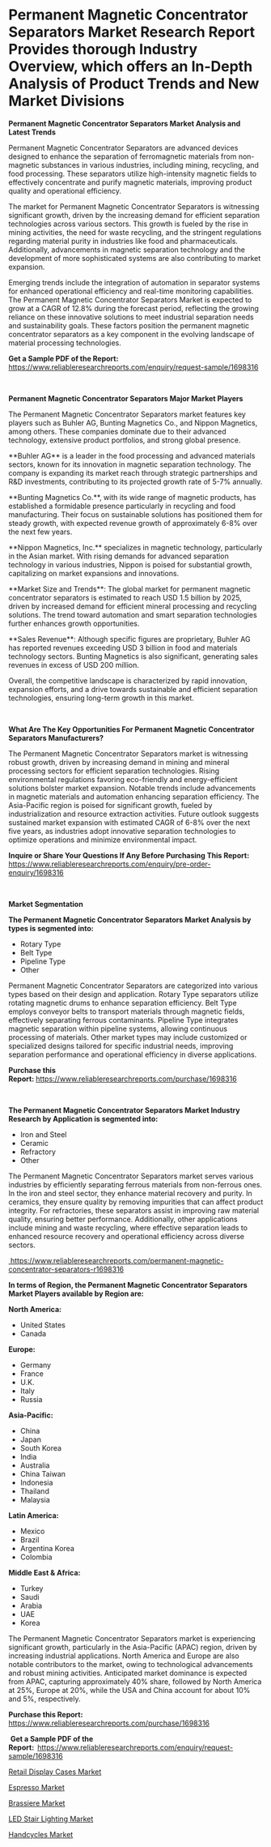 <p><h1>Permanent Magnetic Concentrator Separators Market Research Report Provides thorough Industry Overview, which offers an In-Depth Analysis of Product Trends and New Market Divisions</h1></p><p><strong>Permanent Magnetic Concentrator Separators Market Analysis and Latest Trends</strong></p>
<p><p>Permanent Magnetic Concentrator Separators are advanced devices designed to enhance the separation of ferromagnetic materials from non-magnetic substances in various industries, including mining, recycling, and food processing. These separators utilize high-intensity magnetic fields to effectively concentrate and purify magnetic materials, improving product quality and operational efficiency.</p><p>The market for Permanent Magnetic Concentrator Separators is witnessing significant growth, driven by the increasing demand for efficient separation technologies across various sectors. This growth is fueled by the rise in mining activities, the need for waste recycling, and the stringent regulations regarding material purity in industries like food and pharmaceuticals. Additionally, advancements in magnetic separation technology and the development of more sophisticated systems are also contributing to market expansion.</p><p>Emerging trends include the integration of automation in separator systems for enhanced operational efficiency and real-time monitoring capabilities. The Permanent Magnetic Concentrator Separators Market is expected to grow at a CAGR of 12.8% during the forecast period, reflecting the growing reliance on these innovative solutions to meet industrial separation needs and sustainability goals. These factors position the permanent magnetic concentrator separators as a key component in the evolving landscape of material processing technologies.</p></p>
<p><strong>Get a Sample PDF of the Report:&nbsp;</strong> <a href="https://www.reliableresearchreports.com/enquiry/request-sample/1698316?utm_campaign=1393&utm_medium=2&utm_source=Github&utm_content=ia&utm_term=04102024&utm_id=permanent-magnetic-concentrator-separators">https://www.reliableresearchreports.com/enquiry/request-sample/1698316</a></p>
<p>&nbsp;</p>
<p><strong>Permanent Magnetic Concentrator Separators Major Market Players</strong></p>
<p><p>The Permanent Magnetic Concentrator Separators market features key players such as Buhler AG, Bunting Magnetics Co., and Nippon Magnetics, among others. These companies dominate due to their advanced technology, extensive product portfolios, and strong global presence.</p><p>**Buhler AG** is a leader in the food processing and advanced materials sectors, known for its innovation in magnetic separation technology. The company is expanding its market reach through strategic partnerships and R&D investments, contributing to its projected growth rate of 5-7% annually.</p><p>**Bunting Magnetics Co.**, with its wide range of magnetic products, has established a formidable presence particularly in recycling and food manufacturing. Their focus on sustainable solutions has positioned them for steady growth, with expected revenue growth of approximately 6-8% over the next few years.</p><p>**Nippon Magnetics, Inc.** specializes in magnetic technology, particularly in the Asian market. With rising demands for advanced separation technology in various industries, Nippon is poised for substantial growth, capitalizing on market expansions and innovations.</p><p>**Market Size and Trends**: The global market for permanent magnetic concentrator separators is estimated to reach USD 1.5 billion by 2025, driven by increased demand for efficient mineral processing and recycling solutions. The trend toward automation and smart separation technologies further enhances growth opportunities.</p><p>**Sales Revenue**: Although specific figures are proprietary, Buhler AG has reported revenues exceeding USD 3 billion in food and materials technology sectors. Bunting Magnetics is also significant, generating sales revenues in excess of USD 200 million.</p><p>Overall, the competitive landscape is characterized by rapid innovation, expansion efforts, and a drive towards sustainable and efficient separation technologies, ensuring long-term growth in this market.</p></p>
<p>&nbsp;</p>
<p><strong>What Are The Key Opportunities For Permanent Magnetic Concentrator Separators Manufacturers?</strong></p>
<p><p>The Permanent Magnetic Concentrator Separators market is witnessing robust growth, driven by increasing demand in mining and mineral processing sectors for efficient separation technologies. Rising environmental regulations favoring eco-friendly and energy-efficient solutions bolster market expansion. Notable trends include advancements in magnetic materials and automation enhancing separation efficiency. The Asia-Pacific region is poised for significant growth, fueled by industrialization and resource extraction activities. Future outlook suggests sustained market expansion with estimated CAGR of 6-8% over the next five years, as industries adopt innovative separation technologies to optimize operations and minimize environmental impact.</p></p>
<p><strong>Inquire or Share Your Questions If Any Before Purchasing This Report:</strong> <a href="https://www.reliableresearchreports.com/enquiry/pre-order-enquiry/1698316?utm_campaign=1393&utm_medium=2&utm_source=Github&utm_content=ia&utm_term=04102024&utm_id=permanent-magnetic-concentrator-separators">https://www.reliableresearchreports.com/enquiry/pre-order-enquiry/1698316</a></p>
<p>&nbsp;</p>
<p><strong>Market Segmentation</strong></p>
<p><strong>The Permanent Magnetic Concentrator Separators Market Analysis by types is segmented into:</strong></p>
<p><ul><li>Rotary Type</li><li>Belt Type</li><li>Pipeline Type</li><li>Other</li></ul></p>
<p><p>Permanent Magnetic Concentrator Separators are categorized into various types based on their design and application. Rotary Type separators utilize rotating magnetic drums to enhance separation efficiency. Belt Type employs conveyor belts to transport materials through magnetic fields, effectively separating ferrous contaminants. Pipeline Type integrates magnetic separation within pipeline systems, allowing continuous processing of materials. Other market types may include customized or specialized designs tailored for specific industrial needs, improving separation performance and operational efficiency in diverse applications.</p></p>
<p><strong>Purchase this Report:&nbsp;</strong><a href="https://www.reliableresearchreports.com/purchase/1698316?utm_campaign=1393&utm_medium=2&utm_source=Github&utm_content=ia&utm_term=04102024&utm_id=permanent-magnetic-concentrator-separators">https://www.reliableresearchreports.com/purchase/1698316</a></p>
<p>&nbsp;</p>
<p><strong>The Permanent Magnetic Concentrator Separators Market Industry Research by Application is segmented into:</strong></p>
<p><ul><li>Iron and Steel</li><li>Ceramic</li><li>Refractory</li><li>Other</li></ul></p>
<p><p>The Permanent Magnetic Concentrator Separators market serves various industries by efficiently separating ferrous materials from non-ferrous ones. In the iron and steel sector, they enhance material recovery and purity. In ceramics, they ensure quality by removing impurities that can affect product integrity. For refractories, these separators assist in improving raw material quality, ensuring better performance. Additionally, other applications include mining and waste recycling, where effective separation leads to enhanced resource recovery and operational efficiency across diverse sectors.</p></p>
<p><a href="https://www.reliableresearchreports.com/permanent-magnetic-concentrator-separators-r1698316?utm_campaign=1393&utm_medium=2&utm_source=Github&utm_content=ia&utm_term=04102024&utm_id=permanent-magnetic-concentrator-separators">&nbsp;https://www.reliableresearchreports.com/permanent-magnetic-concentrator-separators-r1698316</a></p>
<p><strong>In terms of Region, the Permanent Magnetic Concentrator Separators Market Players available by Region are:</strong></p>
<p>
    <p> <strong> North America: </strong>
        <ul>
            <li>United States</li>
            <li>Canada</li>
        </ul>
        </p> 
    <p> <strong> Europe: </strong>
        <ul>
            <li>Germany</li>
            <li>France</li>
            <li>U.K.</li>
            <li>Italy</li>
            <li>Russia</li>
        </ul>
        </p> 
    <p> <strong> Asia-Pacific: </strong>
        <ul>
            <li>China</li>
            <li>Japan</li>
            <li>South Korea</li>
            <li>India</li>
            <li>Australia</li>
            <li>China Taiwan</li>
            <li>Indonesia</li>
            <li>Thailand</li>
            <li>Malaysia</li>
        </ul>
        </p> 
    <p> <strong> Latin America: </strong>
        <ul>
            <li>Mexico</li>
            <li>Brazil</li>
            <li>Argentina Korea</li>
            <li>Colombia</li>
        </ul>
        </p> 
    <p> <strong> Middle East & Africa: </strong>
        <ul>
            <li>Turkey</li>
            <li>Saudi</li>
            <li>Arabia</li>
            <li>UAE</li>
            <li>Korea</li>
        </ul>
    </p>
    </p>
<p><p>The Permanent Magnetic Concentrator Separators market is experiencing significant growth, particularly in the Asia-Pacific (APAC) region, driven by increasing industrial applications. North America and Europe are also notable contributors to the market, owing to technological advancements and robust mining activities. Anticipated market dominance is expected from APAC, capturing approximately 40% share, followed by North America at 25%, Europe at 20%, while the USA and China account for about 10% and 5%, respectively.</p></p>
<p><strong>Purchase this Report: </strong><a href="https://www.reliableresearchreports.com/purchase/1698316?utm_campaign=1393&utm_medium=2&utm_source=Github&utm_content=ia&utm_term=04102024&utm_id=permanent-magnetic-concentrator-separators">https://www.reliableresearchreports.com/purchase/1698316</a></p>
<p>&nbsp;<strong>Get a Sample PDF of the Report:&nbsp;&nbsp;</strong><a href="https://www.reliableresearchreports.com/enquiry/request-sample/1698316?utm_campaign=1393&utm_medium=2&utm_source=Github&utm_content=ia&utm_term=04102024&utm_id=permanent-magnetic-concentrator-separators">https://www.reliableresearchreports.com/enquiry/request-sample/1698316</a></p>
<p><strong></strong></p>
<p><p><a href="https://www.linkedin.com/pulse/global-retail-display-cases-market-size-trends-analysis-regional-lio8c?utm_campaign=1393&utm_medium=2&utm_source=Github&utm_content=ia&utm_term=04102024&utm_id=permanent-magnetic-concentrator-separators">Retail Display Cases Market</a></p><p><a href="https://www.linkedin.com/pulse/espresso-market-industry-landscape-growth-trajectories-6ttxc?utm_campaign=1393&utm_medium=2&utm_source=Github&utm_content=ia&utm_term=04102024&utm_id=permanent-magnetic-concentrator-separators">Espresso Market</a></p><p><a href="https://www.linkedin.com/pulse/global-brassiere-market-size-trends-analysis-regional-yu67c?utm_campaign=1393&utm_medium=2&utm_source=Github&utm_content=ia&utm_term=04102024&utm_id=permanent-magnetic-concentrator-separators">Brassiere Market</a></p><p><a href="https://www.linkedin.com/pulse/global-perspectives-led-stair-lighting-market-trends-challenges-796ce?utm_campaign=1393&utm_medium=2&utm_source=Github&utm_content=ia&utm_term=04102024&utm_id=permanent-magnetic-concentrator-separators">LED Stair Lighting Market</a></p><p><a href="https://www.linkedin.com/pulse/evolution-handcycles-market-key-shifts-from-2024-2031-nwi8c?utm_campaign=1393&utm_medium=2&utm_source=Github&utm_content=ia&utm_term=04102024&utm_id=permanent-magnetic-concentrator-separators">Handcycles Market</a></p></p>